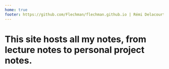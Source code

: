 ```yaml
---
home: true
footer: https://github.com/Flechman/flechman.github.io | Rémi Delacourt
---
```

# This site hosts all my notes, from lecture notes to personal project notes.